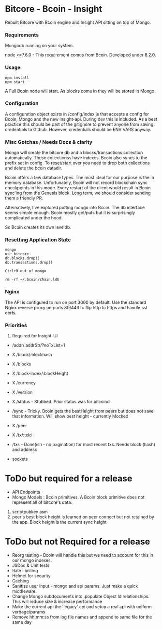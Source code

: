 # Bitcore - Bcoin - Insight
Rebuilt Bitcore with Bcoin engine and Insight API sitting on top of Mongo.

### Requirements
Mongodb running on your system.

node >=7.6.0 - This requirement comes from Bcoin. Developed under 8.2.0.

### Usage
```
npm install
npm start
```

A Full Bcoin node will start. As blocks come in they will be stored in Mongo.

### Configuration

A configuration object exists in /config/index.js that accepts a config for Bcoin, Mongo and the new insight-api. During dev this is included. As a best practice this should be part of the gitignore to prevent anyone from saving credentials to Github. However, credentials should be ENV VARS anyway.

### Misc Gotchas / Needs Docs & clarity

Mongo will create the bitcore db and a blocks/transactions collection automatically. These collectionss have indexes. Bcoin also syncs to the prefix set in config. To reset/start over you need to drop both collections and delete the bcoin datadir.

Bcoin offers a few database types. The most ideal for our purpose is the in memory database. Unfortunately, Bcoin will not record blockchain sync checkpoints in this mode. Every restart of the client would result in Bcoin sync'ing from the Genesis block. Long term, we should consider sending them a friendly PR.

Alternatively, I've explored putting mongo into Bcoin. The db interface seems simple enough. Bcoin mostly get/puts but it is surprisingly complicated under the hood.

So Bcoin creates its own leveldb.

### Resetting Application State
```
mongo
use bitcore
db.blocks.drop()
db.transactions.drop()

Ctrl+D out of mongo

rm -rf ~/.bcoin/chain.ldb
```

### Nginx

The API is configured to run on port 3000 by default. Use the standard Nginx reverse proxy on ports 80/443 to flip http to https and handle ssl certs.

### Priorities
1. Required for Insight-UI

* /addr/:addrStr/?noTxList=1
* X /block/:blockhash
* X /blocks
* X /block-index/:blockHeight
* X /currency
* X /version
* X /status - Stubbed. Prior status was for bitcoind
* /sync - Tricky. Bcoin gets the bestHeight from peers but does not save that information. Will show best height - currently Mocked
* X /peer
* X /tx/:txId
* /txs - Done(ish - no pagination) for most recent txs. Needs block (hash) and address

* sockets

# ToDo but required for a release
* API Endpoints
* Mongo Models : Bcoin primitives. A Bcoin block primitive does not represent all of bitcore's data.
1. scriptpubkey asm
2. peer's best block height is learned on peer connect but not retained by the app. Block height is the current sync height

# ToDo but not Required for a release
* Reorg testing - Bcoin will handle this but we need to account for this in our mongo indexes.
* JSDoc & Unit tests
* Rate Limiting
* Helmet for security
* Caching
* Sanitize user input - mongo and api params. Just make a quick middleware.
* Change Mongo subdocuments into .populate Object Id relationships. This will reduce size & increase performance
* Make the current api the 'legacy' api and setup a real api with uniform verbage/params
* Remove hh:mm:ss from log file names and append to same file for the same day